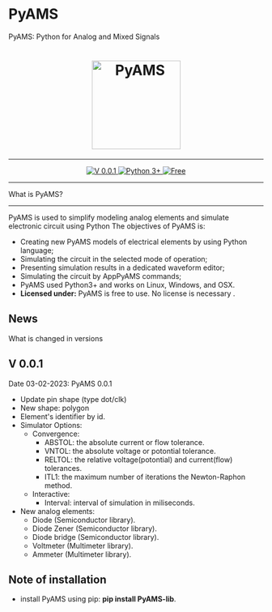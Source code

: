 
# PyAMS
PyAMS: Python for Analog and Mixed Signals

<h1 align="center">
    <a href="https://www.pyams.org"><img src="https://pyams.org/logo.png" width="175px" alt="PyAMS"></a>
</h1>

---

<p align="center">
 
 <a href="#News">
    <img src="https://img.shields.io/badge/Version-0.0.1-blue" alt="V 0.0.1">
 </a>
  <a href="#Installation">
      <img src="https://img.shields.io/badge/Python->=3-blue" alt="Python 3+">
  </a>
    
  <a href="https://github.com/d-fathi/PyAMS/blob/main/LICENSE">
      <img src="https://img.shields.io/badge/License-Free-blue" alt="Free">
  </a>
</p>


**************
What is PyAMS?
**************

PyAMS is  used to simplify modeling analog elements and simulate electronic circuit using Python
The objectives of PyAMS is:

*	Creating new PyAMS models of electrical elements by using Python language;
*	Simulating the circuit in the selected mode of operation;
*	Presenting simulation results in a dedicated waveform editor;
*   Simulating the circuit by AppPyAMS commands;
*   PyAMS used Python3+ and works on  Linux, Windows, and OSX.
*   **Licensed under:** PyAMS is free to use. No license is necessary .


## News

What is changed in versions

V  0.0.1
--------
Date 03-02-2023: PyAMS 0.0.1

* Update pin shape (type dot/clk)
* New shape: polygon
* Element's identifier by id.
* Simulator Options:
    * Convergence:
         * ABSTOL: the absolute current or flow tolerance.
         * VNTOL: the absolute voltage or potontial tolerance.
         * RELTOL: the relative voltage(potontial) and current(flow) tolerances.
         * ITL1: the maximum number of iterations the Newton-Raphon method.
    * Interactive:
         * Interval: interval of simulation in miliseconds.
* New analog elements:
    * Diode (Semiconductor library).
    * Diode Zener (Semiconductor library).
    * Diode bridge (Semiconductor library).
    * Voltmeter (Multimeter library).
    * Ammeter (Multimeter library).
	

## Note of installation

*   install PyAMS using pip: **pip install PyAMS-lib**.
